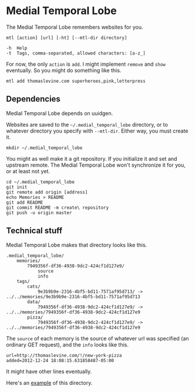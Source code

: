 Medial Temporal Lobe
==========
The Medial Temporal Lobe remembers websites for you.

    mtl [action] [url] [-ht] [--mtl-dir directory]

    -h  Help
    -t  Tags, comma-separated, allowed characters: [a-z_]

For now, the only `action` is `add`. I might implement `remove` and `show`
eventually. So you might do something like this.

    mtl add thomaslevine.com superheroes,pink,letterpress

## Dependencies
Medial Temporal Lobe depends on uuidgen.

Websites are saved to the `~/.medial_temporal_lobe` directory, or to whatever
directory you specify with `--mtl-dir`. Either way, you must create it.

    mkdir ~/.medial_temporal_lobe

You might as well make it a git repository. If you initialize it and set and
upstream remote. The Medial Temporal Lobe won't synchronize it for you, or at
least not yet.

    cd ~/.medial_temporal_lobe
    git init
    git remote add origin [address]
    echo Memories > README
    git add README
    git commit README -m create\ repository
    git push -u origin master

## Technical stuff
Medial Temporal Lobe makes that directory looks like this.

    .medial_temporal_lobe/
        memories/
            7949356f-df36-4938-9dc2-424cf1d127e9/
                source
                info
        tags/
            cats/
                9e3b9b9e-2316-4bf5-bd11-7571af95d713/ -> ../../memories/9e3b9b9e-2316-4bf5-bd11-7571af95d713
            data/
                7949356f-df36-4938-9dc2-424cf1d127e9/ -> ../../memories/7949356f-df36-4938-9dc2-424cf1d127e9
            pizza/
                7949356f-df36-4938-9dc2-424cf1d127e9/ -> ../../memories/7949356f-df36-4938-9dc2-424cf1d127e9

The `source` of each memory is the source of whatever url was specified
(an ordinary GET request), and the `info` looks like this.

    url=http://thomaslevine.com/!/new-york-pizza
    added=2012-12-24 18:08:15.631858487-05:00

It might have other lines eventually.

Here's an [example](https://github.com/tlevine/.medial_temporal_lobe) of this
directory.
